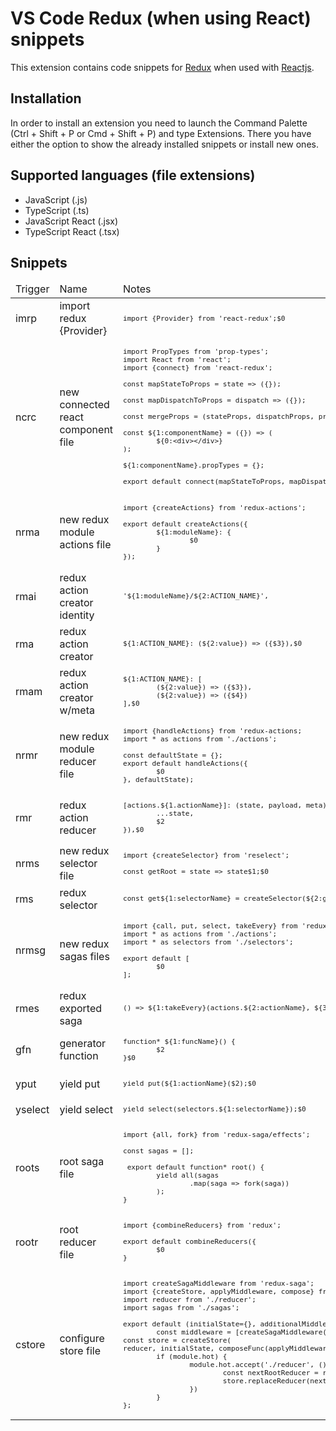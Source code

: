 # VS Code Redux (when using React) snippets

This extension contains code snippets for [Redux](https://redux.js.org/) when used with [Reactjs](https://facebook.github.io/react/).

## Installation

In order to install an extension you need to launch the Command Palette (Ctrl + Shift + P or Cmd + Shift + P) and type Extensions.
There you have either the option to show the already installed snippets or install new ones.

## Supported languages (file extensions)

* JavaScript (.js)
* TypeScript (.ts)
* JavaScript React (.jsx)
* TypeScript React (.tsx)

## Snippets

<table>
<thead>
  <tr>
    <td>Trigger</td>
    <td>Name</td>
    <td>Notes</td>
    <td>Code</td>
  </tr>
</thead>
<tbody>
<tr>
        <td>imrp</td>
        <td style="width: 30%;">import redux {Provider}</td>
        <td><code><pre>import {Provider} from &#39;react-redux&#39;;$0</pre></code></td>
      </tr><tr>
        <td>ncrc</td>
        <td style="width: 30%;">new connected react component file</td>
        <td><code><pre>import PropTypes from &#39;prop-types&#39;;&#10;import React from &#39;react&#39;;&#10;import {connect} from &#39;react-redux&#39;;&#10;&#10;const mapStateToProps = state =&gt; ({});&#10;&#10;const mapDispatchToProps = dispatch =&gt; ({});&#10;&#10;const mergeProps = (stateProps, dispatchProps, props) =&gt; ({});&#10;&#10;const ${1:componentName} = ({}) =&gt; (&#10;&#9;${0:&lt;div&gt;&lt;/div&gt;}&#10;);&#10;&#10;${1:componentName}.propTypes = {};&#10;&#10;export default connect(mapStateToProps, mapDispatchToProps, mergeProps)(${1:componentName});</pre></code></td>
      </tr><tr>
        <td>nrma</td>
        <td style="width: 30%;">new redux module actions file</td>
        <td><code><pre>import {createActions} from &#39;redux-actions&#39;;&#10;&#10;export default createActions({&#10;&#9;${1:moduleName}: {&#10;&#9;&#9;$0&#10;&#9;}&#10;});</pre></code></td>
      </tr><tr>
        <td>rmai</td>
        <td style="width: 30%;">redux action creator identity</td>
        <td><code><pre>&#39;${1:moduleName}/${2:ACTION_NAME}&#39;,</pre></code></td>
      </tr><tr>
        <td>rma</td>
        <td style="width: 30%;">redux action creator</td>
        <td><code><pre>${1:ACTION_NAME}: (${2:value}) =&gt; ({$3}),$0</pre></code></td>
      </tr><tr>
        <td>rmam</td>
        <td style="width: 30%;">redux action creator w/meta</td>
        <td><code><pre>${1:ACTION_NAME}: [&#10;&#9;(${2:value}) =&gt; ({$3}),&#10;&#9;(${2:value}) =&gt; ({$4})&#10;],$0</pre></code></td>
      </tr><tr>
        <td>nrmr</td>
        <td style="width: 30%;">new redux module reducer file</td>
        <td><code><pre>import {handleActions} from &#39;redux-actions;&#10;import * as actions from &#39;./actions&#39;;&#10;&#10;const defaultState = {};&#10;export default handleActions({&#10;&#9;$0&#10;}, defaultState);</pre></code></td>
      </tr><tr>
        <td>rmr</td>
        <td style="width: 30%;">redux action reducer</td>
        <td><code><pre>[actions.${1.actionName}]: (state, payload, meta) =&gt; ({&#10;&#9;...state,&#10;&#9;$2&#10;}),$0</pre></code></td>
      </tr><tr>
        <td>nrms</td>
        <td style="width: 30%;">new redux selector file</td>
        <td><code><pre>import {createSelector} from &#39;reselect&#39;;&#10;&#10;const getRoot = state =&gt; state$1;$0</pre></code></td>
      </tr><tr>
        <td>rms</td>
        <td style="width: 30%;">redux selector</td>
        <td><code><pre>const get${1:selectorName} = createSelector(${2:getRoot}, (${3:root}) =&gt; ({$4});$0</pre></code></td>
      </tr><tr>
        <td>nrmsg</td>
        <td style="width: 30%;">new redux sagas files</td>
        <td><code><pre>import {call, put, select, takeEvery} from &#39;redux-saga/effects&#39;;&#10;import * as actions from &#39;./actions&#39;;&#10;import * as selectors from &#39;./selectors&#39;;&#10;&#10;export default [&#10;&#9;$0&#10;];</pre></code></td>
      </tr><tr>
        <td>rmes</td>
        <td style="width: 30%;">redux exported saga</td>
        <td><code><pre>() =&gt; ${1:takeEvery}(actions.${2:actionName}, ${3:funcName}),$0</pre></code></td>
      </tr><tr>
        <td>gfn</td>
        <td style="width: 30%;">generator function</td>
        <td><code><pre>function* ${1:funcName}() {&#10;&#9;$2&#10;}$0</pre></code></td>
      </tr><tr>
        <td>yput</td>
        <td style="width: 30%;">yield put</td>
        <td><code><pre>yield put(${1:actionName}($2);$0</pre></code></td>
      </tr><tr>
        <td>yselect</td>
        <td style="width: 30%;">yield select</td>
        <td><code><pre>yield select(selectors.${1:selectorName});$0</pre></code></td>
      </tr><tr>
        <td>roots</td>
        <td style="width: 30%;">root saga file</td>
        <td><code><pre>import {all, fork} from &#39;redux-saga/effects&#39;;&#10;&#10;const sagas = [];&#10;&#10; export default function* root() {&#10;&#9;yield all(sagas&#10;&#9;&#9;.map(saga =&gt; fork(saga))&#10;&#9;);&#10;}</pre></code></td>
      </tr><tr>
        <td>rootr</td>
        <td style="width: 30%;">root reducer file</td>
        <td><code><pre>import {combineReducers} from &#39;redux&#39;;&#10;&#10;export default combineReducers({&#10;&#9;$0&#10;}</pre></code></td>
      </tr><tr>
        <td>cstore</td>
        <td style="width: 30%;">configure store file</td>
        <td><code><pre>import createSagaMiddleware from &#39;redux-saga&#39;;&#10;import {createStore, applyMiddleware, compose} from &#39;redux&#39;;&#10;import reducer from &#39;./reducer&#39;;&#10;import sagas from &#39;./sagas&#39;;&#10;&#10;export default (initialState={}, additionalMiddleware = [], composeFunc = compose) =&gt; {&#10;&#9;const middleware = [createSagaMiddleware()].concat(additionalMiddleware);&#10;const store = createStore(&#10;reducer, initialState, composeFunc(applyMiddleware(...middleware)));&#10;&#9;if (module.hot) {&#10;&#9;&#9;module.hot.accept(&#39;./reducer&#39;, () =&gt; {&#10;&#9;&#9;&#9;const nextRootReducer = require(&#39;./reducer&#39;).default;&#10;&#9;&#9;&#9;store.replaceReducer(nextRootReducer);&#10;&#9;&#9;})&#10;&#9;}&#10;};</pre></code></td>
      </tr>
</tbody>
</table>